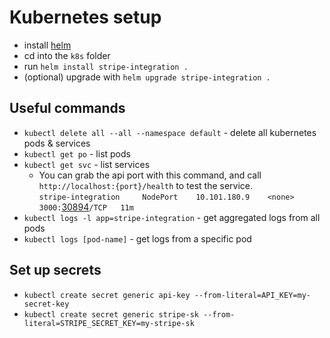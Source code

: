 # Kubernetes setup

- install [helm](https://helm.sh/docs/intro/install/)
- cd into the `k8s` folder
- run `helm install stripe-integration .`
- (optional) upgrade with `helm upgrade stripe-integration .`


## Useful commands
- `kubectl delete all --all --namespace default` -  delete all kubernetes pods & services
- `kubectl get po` - list pods
- `kubectl get svc` - list services
    - You can grab the api port with this command, and call `http://localhost:{port}/health` to test the service.        
    `stripe-integration     NodePort    10.101.180.9    <none>        3000:`<u>30894</u>`/TCP   11m`
- `kubectl logs -l app=stripe-integration` - get aggregated logs from all pods
- `kubectl logs [pod-name]` - get logs from a specific pod

## Set up secrets
- `kubectl create secret generic api-key --from-literal=API_KEY=my-secret-key`
- `kubectl create secret generic stripe-sk --from-literal=STRIPE_SECRET_KEY=my-stripe-sk`